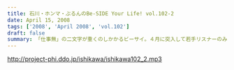 ```yaml
---
title: 石川・ホンマ・ぶるんのBe-SIDE Your Life! vol.102-2
date: April 15, 2008
tags: ['2008', 'April 2008', 'vol.102']
draft: false
summary: 「仕事無」の二文字が重くのしかかるビーサイ。４月に突入して若手リスナーのみんなが成長していく様にうなずきが止まらないビーサイメンバーです。ぶるんさん給料日ですよ。NAMAE
---
```


http://project-phi.ddo.jp/ishikawa/ishikawa102_2.mp3
